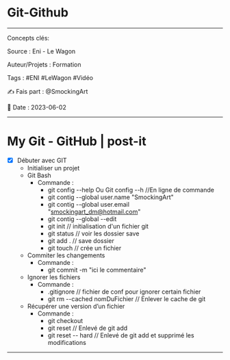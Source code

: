 # Git-Github
---
Concepts clés: 

Source : Eni - Le Wagon

Auteur/Projets :  Formation 

Tags : #ENI #LeWagon #Vidéo 

✍  Fais part : @SmockingArt

🧭 Date : 2023-06-02


***

# My Git - GitHub | post-it


- [x] Débuter avec GIT
	- Initialiser un projet
	- Git Bash
		- Commande : 
			- git config --help Ou Git config --h   //En ligne de commande
			- git contig --global user.name "SmockingArt"
			- git contig --global user.email "smockingart_dm@hotmail.com"
			- git contig --global --edit
			- git init  // initialisation d'un fichier git
			- git status // voir les dossier save
			- git add .  // save dossier
			- git touch // crée un fichier
	- Commiter les changements
		- Commande :
			- git commit -m "ici le commentaire"
	- Ignorer les fichiers
		- Commande :
			- .gitignore // fichier de conf pour ignorer certain fichier
			- git rm --cached nomDuFichier // Enlever le cache de git
	- Récupérer une version d’un fichier
		- Commande :
			- git checkout
			- git reset // Enlevé de git add
			- git reset -- hard // Enlevé de git add et supprimé les modifications

---
